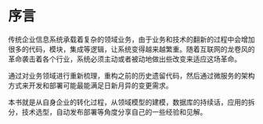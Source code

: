 # 序言 

传统企业信息系统承载着复杂的领域业务，由于业务和技术的翻新的过程中会增加很多的代码，模块，集成等逻辑，让系统变得越来越繁重。随着互联网的龙卷风的革命袭击着各个行业，系统必须主动或者被动地做出些改变来适应这场革命。

通过对业务领域进行重新梳理，重构之前的历史遗留代码，然后通过微服务的架构方式来开发和部署可能最能满足日新月异的变更需求。

本书就是从自身企业的转化过程，从领域模型的建模，数据库的持续话，应用的拆分，技术选型，自动发布部署等角度分享自己的一些经验和见解。

